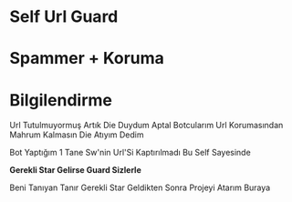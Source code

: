 # Self Url Guard

# Spammer + Koruma

# Bilgilendirme
Url Tutulmuyormuş Artık Die Duydum Aptal Botcularım Url Korumasından Mahrum Kalmasın Die Atıyım Dedim

Bot Yaptığım 1 Tane Sw'nin Url'Si Kaptırılmadı Bu Self Sayesinde

**Gerekli Star Gelirse Guard Sizlerle**

Beni Tanıyan Tanır Gerekli Star Geldikten Sonra Projeyi Atarım Buraya

